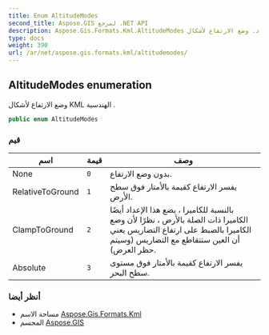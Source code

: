 ```yaml
---
title: Enum AltitudeModes
second_title: Aspose.GIS لمرجع .NET API
description: Aspose.Gis.Formats.Kml.AltitudeModes تعداد. وضع الارتفاع لأشكال KML الهندسية .
type: docs
weight: 390
url: /ar/net/aspose.gis.formats.kml/altitudemodes/
---
```

## AltitudeModes enumeration

وضع الارتفاع لأشكال KML الهندسية .

```csharp
public enum AltitudeModes
```

### قيم

| اسم | قيمة | وصف |
| --- | --- | --- |
| None | `0` | بدون وضع الارتفاع. |
| RelativeToGround | `1` | يفسر الارتفاع كقيمة بالأمتار فوق سطح الأرض. |
| ClampToGround | `2` | بالنسبة للكاميرا ، يضع هذا الإعداد أيضًا الكاميرا ذات الصلة بالأرض ، نظرًا لأن وضع الكاميرا بالضبط على ارتفاع التضاريس يعني أن العين ستتقاطع مع التضاريس (وسيتم حظر العرض). |
| Absolute | `3` | يفسر الارتفاع كقيمة بالأمتار فوق مستوى سطح البحر. |

### أنظر أيضا

* مساحة الاسم [Aspose.Gis.Formats.Kml](../../aspose.gis.formats.kml/)
* المجسم [Aspose.GIS](../../)


